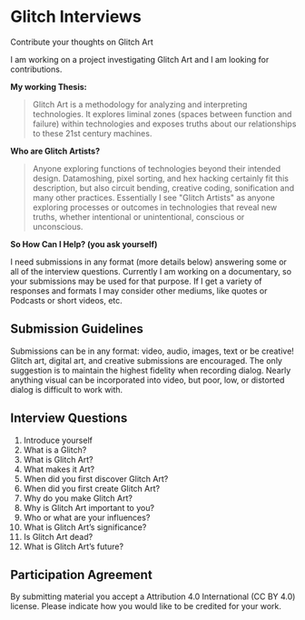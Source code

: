 # Glitch Interviews
Contribute your thoughts on Glitch Art

I am working on a project investigating Glitch Art and I am looking for  contributions.

**My working Thesis:**
> Glitch Art is a methodology for analyzing and interpreting technologies. It explores liminal zones (spaces between function and failure) within technologies and exposes truths about our relationships to these 21st century machines.

**Who are Glitch Artists?** 
> Anyone exploring functions of technologies beyond their intended design. Datamoshing, pixel sorting, and hex hacking certainly fit this description, but also circuit bending, creative coding, sonification and many other practices. Essentially I see "Glitch Artists" as anyone exploring processes or outcomes in technologies that reveal new truths, whether intentional or unintentional,  conscious or unconscious.

**So How Can I Help? (you ask yourself)**

I need submissions in any format (more details below) answering some or all of the interview questions. Currently I am working on a documentary, so your submissions may be used for that purpose. If I get a variety of responses and formats I may consider other mediums, like quotes or Podcasts or short videos, etc.

## Submission Guidelines

Submissions can be in any format: video, audio, images, text or be creative! Glitch art, digital art, and creative submissions are encouraged. The only suggestion is to maintain the highest fidelity when recording dialog. Nearly anything visual can be incorporated into video, but poor, low, or distorted dialog is difficult to work with.


## Interview Questions

1. Introduce yourself
2. What is a Glitch?
3. What is Glitch Art?
4. What makes it Art?
5. When did you first discover Glitch Art?
6. When did you first create Glitch Art?
7. Why do you make Glitch Art?
8. Why is Glitch Art important to you?
9. Who or what are your influences?
10. What is Glitch Art’s significance?
11. Is Glitch Art dead?
12. What is Glitch Art’s future?

## Participation Agreement

By submitting material you accept a Attribution 4.0 International (CC BY 4.0) license. Please indicate how you would  like to be credited for your work.
